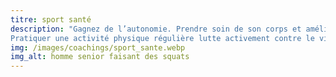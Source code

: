 ```yaml
---
titre: sport santé
description: "Gagnez de l’autonomie. Prendre soin de son corps et améliorer sa qualité de vie en évitant de maladie, ou apprendre à gérer ses inconforts en cas de maladie existante.
Pratiquer une activité physique régulière lutte activement contre le vieillissement, améliore la stabilité articulaire, et améliore la qualité du sommeil."
img: /images/coachings/sport_sante.webp
img_alt: homme senior faisant des squats
---
```

